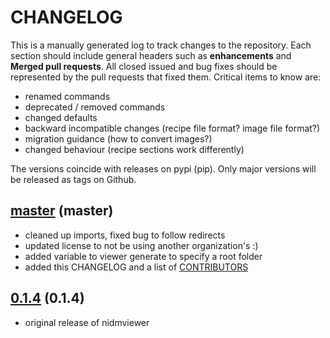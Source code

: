 # CHANGELOG

This is a manually generated log to track changes to the repository. 
Each section should include general headers such as **enhancements** 
and **Merged pull requests**. All closed issued and bug fixes should be 
represented by the pull requests that fixed them. Critical items to know are:

 - renamed commands
 - deprecated / removed commands
 - changed defaults
 - backward incompatible changes (recipe file format? image file format?)
 - migration guidance (how to convert images?)
 - changed behaviour (recipe sections work differently)

The versions coincide with releases on pypi (pip). Only major versions will 
be released as tags on Github.

## [master](https://github.com/vsoch/nidm-viewer/tree/master) (master)

 - cleaned up imports, fixed bug to follow redirects
 - updated license to not be using another organization's :)
 - added variable to viewer generate to specify a root folder
 - added this CHANGELOG and a list of [CONTRIBUTORS](CONTRIBUTORS.md)

## [0.1.4](https://pypi.python.org/pypi/sregistry/0.1.4) (0.1.4)
 - original release of nidmviewer
